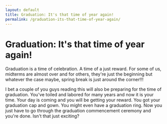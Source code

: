 ```yaml
---
layout: default
title: Graduation: It's that time of year again!
permalink: /graduation-its-that-time-of-year-again/
---
```



<h1>Graduation: It's that time of year again!</h1>    

<p>Graduation is a time of celebration. A time of a just reward. For some of us, midterms are almost over and for others, they're just the beginning but whatever the case maybe, spring break is just around the corner!!!</p>

<p>I bet a couple of you guys reading this will also be preparing for the time of graduation. You've toiled and labored for many years and now it is your time. Your day is coming and you will be getting your reward. You got your graduation cap and gown. You might even have a graduation ring. Now you just have to go through the graduation commencement ceremony and you're done. Isn't that just exciting?</p>
